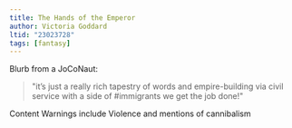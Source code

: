 ```yaml
---
title: The Hands of the Emperor
author: Victoria Goddard
ltid: "23023728"
tags: [fantasy]
---
```


Blurb from a JoCoNaut:

> "it’s just a really rich tapestry of words and empire-building via civil
> service with a side of #immigrants we get the job done!"

Content Warnings include Violence and mentions of cannibalism
